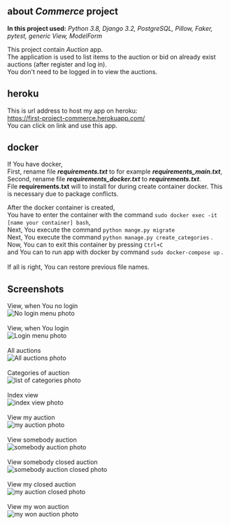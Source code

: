 about _Commerce_ project
-------------------------
**In this project used:** _Python 3.8, Django 3.2, PostgreSQL, 
               Pillow, Faker, pytest, generic View, ModelForm_

This project contain _Auction_ app. \
The application is used to list items to the auction or bid on already exist auctions (after register and log in). \
You don't need to be logged in to view the auctions.


heroku
-------
This is url address to host my app on heroku: \
https://first-project-commerce.herokuapp.com/ \
You can click on link and use this app.

docker
--------
If You have docker, \
First, rename file **_requirements.txt_** to for example **_requirements_main.txt_**, \
Second, rename file **_requirements_docker.txt_** to **_requirements.txt_**. \
File __requirements.txt__ will to install for during create container docker.
This is necessary due to package conflicts.

After the docker container is created, \
You have to enter the container with the command `sudo docker exec -it [name your container] bash`, \
Next, You execute the command `python mange.py migrate` \
Next, You execute the command `python manage.py create_categories` . \
Now, You can to exit this container by pressing `Ctrl+C` \
and You can to run app with docker by command `sudo docker-compose up` . \
\
If all is right, You can restore previous file names.

Screenshots
------------
View, when You no login \
![No login menu photo](https://github.com/andree0/commerce/blob/main/static/screenshots/no_login.png) \
\
View, when You login \
![Login menu photo](https://github.com/andree0/commerce/blob/main/static/screenshots/login.png) \
\
All auctions \
![All auctions photo](https://github.com/andree0/commerce/blob/main/static/screenshots/all_auction.png) \
\
Categories of auction \
![list of categories photo](https://github.com/andree0/commerce/blob/main/static/screenshots/categories.png) \
\
Index view \
![index view photo](https://github.com/andree0/commerce/blob/main/static/screenshots/index_view.png) \
\
View my auction \
![my auction photo](https://github.com/andree0/commerce/blob/main/static/screenshots/my_auctions.png) \
\
View somebody auction \
![somebody auction photo](https://github.com/andree0/commerce/blob/main/static/screenshots/somebody_auctions.png) \
\
View somebody closed auction \
![somebody auction closed photo](https://github.com/andree0/commerce/blob/main/static/screenshots/somebody-auction_closed.png) \
\
View my closed auction \
![my auction closed photo](https://github.com/andree0/commerce/blob/main/static/screenshots/my_auction_closed.png) \
\
View my won auction \
![my won auction photo](https://github.com/andree0/commerce/blob/main/static/screenshots/my_won_auction.png)

